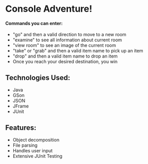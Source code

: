 # Console Adventure!

#### Commands you can enter:
- "go" and then a valid direction to move to a new room
- "examine" to see all information about current room
- "view room" to see an image of the current room
- "take" or "grab" and then a valid item name to pick up an item
- "drop" and then a valid item name to drop an item
- Once you reach your desired destination, you win

## Technologies Used:
- Java
- GSon
- JSON
- JFrame
- JUnit

## Features:
- Object decomposition
- File parsing
- Handles user input
- Extensive JUnit Testing
